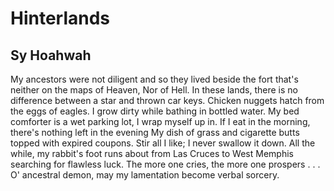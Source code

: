 # Hinterlands
## Sy Hoahwah
My ancestors were not diligent
and so they lived beside the fort
that's neither on the maps of Heaven,
Nor of Hell.
In these lands, there is no difference
between a star and thrown car keys.
Chicken nuggets hatch from the eggs of eagles.
I grow dirty while bathing in bottled water.
My bed comforter is a wet parking lot,
I wrap myself up in.
If I eat in the morning, there's nothing left in the evening
My dish of grass and cigarette butts topped with expired coupons.
Stir all I like; I never swallow it down.
All the while, my rabbit's foot runs about
from Las Cruces to West Memphis
searching for flawless luck.
The more one cries, the more one prospers . . .
O' ancestral demon, may my lamentation become verbal sorcery.